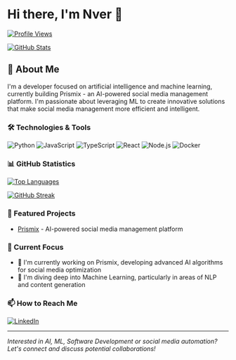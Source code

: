 # Hi there, I'm Nver 👋

[![Profile Views](https://komarev.com/ghpvc/?username=NverKhachatryan)](https://github.com/NverKhachatryan)

[![GitHub Stats](https://github-readme-stats.vercel.app/api?username=PrismixInc&count_private=true&show_icons=true&theme=dark)](https://github.com/NverKhachatryan)

## 🚀 About Me
I'm a developer focused on artificial intelligence and machine learning, currently building Prismix - an AI-powered social media management platform. I'm passionate about leveraging ML to create innovative solutions that make social media management more efficient and intelligent.

### 🛠️ Technologies & Tools
![Python](https://img.shields.io/badge/-Python-3776AB?style=flat-square&logo=python&logoColor=white)
![JavaScript](https://img.shields.io/badge/-JavaScript-F7DF1E?style=flat-square&logo=javascript&logoColor=black)
![TypeScript](https://img.shields.io/badge/-TypeScript-3178C6?style=flat-square&logo=typescript&logoColor=white)
![React](https://img.shields.io/badge/-React-61DAFB?style=flat-square&logo=react&logoColor=black)
![Node.js](https://img.shields.io/badge/-Node.js-339933?style=flat-square&logo=node.js&logoColor=white)
![Docker](https://img.shields.io/badge/-Docker-2496ED?style=flat-square&logo=docker&logoColor=white)

### 📊 GitHub Statistics
[![Top Languages](https://github-readme-stats.vercel.app/api/top-langs/?username=NverKhachatryan&layout=compact&theme=dark)](https://github.com/NverKhachatryan)

[![GitHub Streak](https://github-readme-streak-stats.herokuapp.com/?user=NverKhachatryan&theme=dark)](https://github.com/NverKhachatryan)

### 🌟 Featured Projects
- [Prismix]() - AI-powered social media management platform
<!-- Add more projects as needed -->

### 🎯 Current Focus
- 🔭 I'm currently working on Prismix, developing advanced AI algorithms for social media optimization
- 🌱 I'm diving deep into Machine Learning, particularly in areas of NLP and content generation

### 📫 How to Reach Me
[![LinkedIn](https://img.shields.io/badge/LinkedIn-%230077B5.svg?logo=linkedin&logoColor=white)](https://www.linkedin.com/in/nver-khachatryan-792b26155/)

---
_Interested in AI, ML, Software Development or social media automation? Let's connect and discuss potential collaborations!_
